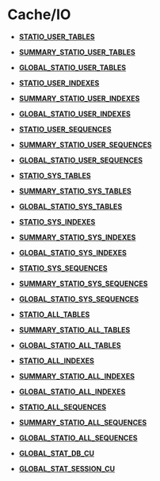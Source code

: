 # Cache/IO<a name="ZH-CN_TOPIC_0245374772"></a>

-   **[STATIO\_USER\_TABLES](STATIO_USER_TABLES.md)**  

-   **[SUMMARY\_STATIO\_USER\_TABLES](SUMMARY_STATIO_USER_TABLES.md)**  

-   **[GLOBAL\_STATIO\_USER\_TABLES](GLOBAL_STATIO_USER_TABLES.md)**  

-   **[STATIO\_USER\_INDEXES](STATIO_USER_INDEXES.md)**  

-   **[SUMMARY\_STATIO\_USER\_INDEXES](SUMMARY_STATIO_USER_INDEXES.md)**  

-   **[GLOBAL\_STATIO\_USER\_INDEXES](GLOBAL_STATIO_USER_INDEXES.md)**  

-   **[STATIO\_USER\_SEQUENCES](STATIO_USER_SEQUENCES.md)**  

-   **[SUMMARY\_STATIO\_USER\_SEQUENCES](SUMMARY_STATIO_USER_SEQUENCES.md)**  

-   **[GLOBAL\_STATIO\_USER\_SEQUENCES](GLOBAL_STATIO_USER_SEQUENCES.md)**  

-   **[STATIO\_SYS\_TABLES](STATIO_SYS_TABLES.md)**  

-   **[SUMMARY\_STATIO\_SYS\_TABLES](SUMMARY_STATIO_SYS_TABLES.md)**  

-   **[GLOBAL\_STATIO\_SYS\_TABLES](GLOBAL_STATIO_SYS_TABLES.md)**  

-   **[STATIO\_SYS\_INDEXES](STATIO_SYS_INDEXES.md)**  

-   **[SUMMARY\_STATIO\_SYS\_INDEXES](SUMMARY_STATIO_SYS_INDEXES.md)**  

-   **[GLOBAL\_STATIO\_SYS\_INDEXES](GLOBAL_STATIO_SYS_INDEXES.md)**  

-   **[STATIO\_SYS\_SEQUENCES](STATIO_SYS_SEQUENCES.md)**  

-   **[SUMMARY\_STATIO\_SYS\_SEQUENCES](SUMMARY_STATIO_SYS_SEQUENCES.md)**  

-   **[GLOBAL\_STATIO\_SYS\_SEQUENCES](GLOBAL_STATIO_SYS_SEQUENCES.md)**  

-   **[STATIO\_ALL\_TABLES](STATIO_ALL_TABLES.md)**  

-   **[SUMMARY\_STATIO\_ALL\_TABLES](SUMMARY_STATIO_ALL_TABLES.md)**  

-   **[GLOBAL\_STATIO\_ALL\_TABLES](GLOBAL_STATIO_ALL_TABLES.md)**  

-   **[STATIO\_ALL\_INDEXES](STATIO_ALL_INDEXES.md)**  

-   **[SUMMARY\_STATIO\_ALL\_INDEXES](SUMMARY_STATIO_ALL_INDEXES.md)**  

-   **[GLOBAL\_STATIO\_ALL\_INDEXES](GLOBAL_STATIO_ALL_INDEXES.md)**  

-   **[STATIO\_ALL\_SEQUENCES](STATIO_ALL_SEQUENCES.md)**  

-   **[SUMMARY\_STATIO\_ALL\_SEQUENCES](SUMMARY_STATIO_ALL_SEQUENCES.md)**  

-   **[GLOBAL\_STATIO\_ALL\_SEQUENCES](GLOBAL_STATIO_ALL_SEQUENCES.md)**  

-   **[GLOBAL\_STAT\_DB\_CU](GLOBAL_STAT_DB_CU.md)**  

-   **[GLOBAL\_STAT\_SESSION\_CU](GLOBAL_STAT_SESSION_CU.md)**  


